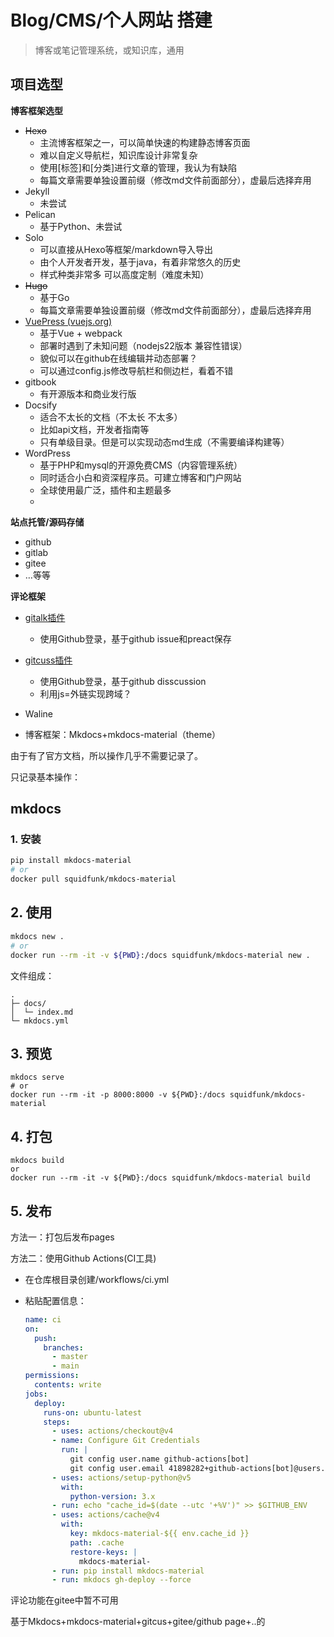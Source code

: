 # Blog/CMS/个人网站 搭建

> 博客或笔记管理系统，或知识库，通用

## 项目选型

**博客框架选型**

- ~~Hexo~~
  - 主流博客框架之一，可以简单快速的构建静态博客页面
  - 难以自定义导航栏，知识库设计非常复杂
  - 使用[标签]和[分类]进行文章的管理，我认为有缺陷
  - 每篇文章需要单独设置前缀（修改md文件前面部分），虚最后选择弃用
- Jekyll
  - 未尝试
- Pelican
  - 基于Python、未尝试
- Solo
  - 可以直接从Hexo等框架/markdown导入导出
  - 由个人开发者开发，基于java，有着非常悠久的历史
  - 样式种类非常多 可以高度定制（难度未知）
- ~~Hugo~~
  - 基于Go
  - 每篇文章需要单独设置前缀（修改md文件前面部分），虚最后选择弃用
- [VuePress (vuejs.org)](https://vuepress.vuejs.org/zh/)
  - 基于Vue + webpack 
  - 部署时遇到了未知问题（nodejs22版本 兼容性错误）
  - 貌似可以在github在线编辑并动态部署？
  - 可以通过config.js修改导航栏和侧边栏，看着不错
- gitbook
  - 有开源版本和商业发行版
- Docsify 
  - 适合不太长的文档（不太长 不太多）
  - 比如api文档，开发者指南等
  - 只有单级目录。但是可以实现动态md生成（不需要编译构建等）
- WordPress
  - 基于PHP和mysql的开源免费CMS（内容管理系统）
  - 同时适合小白和资深程序员。可建立博客和门户网站
  - 全球使用最广泛，插件和主题最多
  - 





**站点托管/源码存储**

- github
- gitlab
- gitee
- …等等



**评论框架**

- [gitalk插件](https://github.com/gitalk/gitalk/blob/master/readme-cn.md)
  - 使用Github登录，基于github issue和preact保存

- [gitcuss插件]([giscus](https://giscus.app/zh-CN))
  - 使用Github登录，基于github disscussion
  - 利用js=外链实现跨域？
- Waline





- 博客框架：Mkdocs+mkdocs-material（theme）

由于有了官方文档，所以操作几乎不需要记录了。

只记录基本操作：



## mkdocs

### 1. 安装

```bash
pip install mkdocs-material
# or
docker pull squidfunk/mkdocs-material
```

## 2. 使用

```bash
mkdocs new .
# or
docker run --rm -it -v ${PWD}:/docs squidfunk/mkdocs-material new .
```

文件组成：

```
.
├─ docs/
│  └─ index.md
└─ mkdocs.yml
```

## 3. 预览

```
mkdocs serve
# or
docker run --rm -it -p 8000:8000 -v ${PWD}:/docs squidfunk/mkdocs-material
```

## 4. 打包

```
mkdocs build
or
docker run --rm -it -v ${PWD}:/docs squidfunk/mkdocs-material build
```

## 5. 发布

方法一：打包后发布pages

方法二：使用Github Actions(CI工具)

- 在仓库根目录创建/workflows/ci.yml

- 粘贴配置信息：

  ```yaml
  name: ci 
  on:
    push:
      branches:
        - master 
        - main
  permissions:
    contents: write
  jobs:
    deploy:
      runs-on: ubuntu-latest
      steps:
        - uses: actions/checkout@v4
        - name: Configure Git Credentials
          run: |
            git config user.name github-actions[bot]
            git config user.email 41898282+github-actions[bot]@users.noreply.github.com
        - uses: actions/setup-python@v5
          with:
            python-version: 3.x
        - run: echo "cache_id=$(date --utc '+%V')" >> $GITHUB_ENV 
        - uses: actions/cache@v4
          with:
            key: mkdocs-material-${{ env.cache_id }}
            path: .cache
            restore-keys: |
              mkdocs-material-
        - run: pip install mkdocs-material 
        - run: mkdocs gh-deploy --force
  ```

  

评论功能在gitee中暂不可用





基于Mkdocs+mkdocs-material+gitcus+gitee/github page+..的
